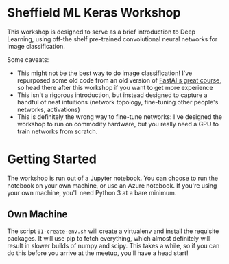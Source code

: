 # Sheffield ML Keras Workshop

This workshop is designed to serve as a brief introduction to Deep Learning, using off-the shelf pre-trained convolutional neural networks for image classification.

Some caveats:

* This might not be the best way to do image classification! I've repurposed some old code from an old version of [FastAI's great course](http://course.fast.ai/), so head there after this workshop if you want to get more experience
* This isn't a rigorous introduction, but instead designed to capture a handful of neat intuitions (network topology, fine-tuning other people's networks, activations)
* This is definitely the wrong way to fine-tune networks: I've designed the workshop to run on commodity hardware, but you really need a GPU to train networks from scratch.

# Getting Started

The workshop is run out of a Jupyter notebook. You can choose to run the notebook on your own machine, or use an Azure notebook. If you're using your own machine, you'll need Python 3 at a bare minimum.

## Own Machine

The script `01-create-env.sh` will create a virtualenv and install the requisite packages. It will use pip to fetch everything, which almost definitely will result in slower builds of numpy and scipy. This takes a while, so if you can do this before you arrive at the meetup, you'll have a head start!